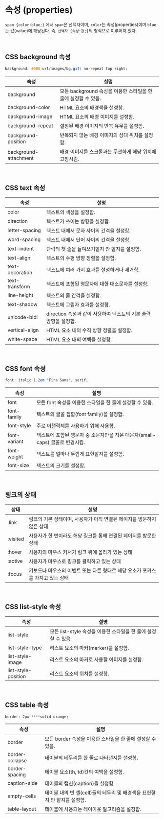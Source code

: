 # 속성 (properties)

`span {color:blue;}` 에서 `span`은 선택자이며, `color`는 속성(properties)이며 `blue`는 값(value)에 해당된다. 즉, `선택자 {속성:값;}`의 형식으로 이루어져 있다.


<br/>


## CSS background 속성


```css
background: #000 url(images/bg.gif) no-repeat top right;
```

| 속성 | 설명 |
| --- | --- |
| background | 모든 background 속성을 이용한 스타일을 한 줄에 설정할 수 있음. |
| background-color | HTML 요소의 배경색을 설정함. |
| background-image | HTML 요소의 배경 이미지를 설정함. |
| background-repeat | 설정된 배경 이미지의 반복 유무를 설정함. |
| background-position | 반복되지 않는 배경 이미지의 상대 위치를 설정함. |
| background-attachment | 배경 이미지를 스크롤과는 무관하게 해당 위치에 고정시킴. |


<br/>


## CSS text 속성


| 속성 | 설명 |
| --- | --- |
| color | 텍스트의 색상을 설정함. |
| direction | 텍스트가 쓰이는 방향을 설정함. |
| letter-spacing | 텍스트 내에서 문자 사이의 간격을 설정함. |
| word-spacing | 텍스트 내에서 단어 사이의 간격을 설정함. |
| text-indent | 단락의 첫 줄을 들여쓰기할지 안 할지를 설정함. |
| text-align | 텍스트의 수평 방향 정렬을 설정함. |
| text-decoration | 텍스트에 여러 가지 효과를 설정하거나 제거함. |
| text-transform | 텍스트에 포함된 영문자에 대한 대소문자를 설정함. |
| line-height | 텍스트의 줄 간격을 설정함. |
| text-shadow | 텍스트에 그림자 효과를 설정함. |
| unicode-bidi | direction 속성과 같이 사용하여 텍스트의 기본 출력 방향을 설정함. |
| vertical-align | HTML 요소 내의 수직 방향 정렬을 설정함. |
| white-space | HTML 요소 내의 여백을 설정함. |


<br/>


## CSS font 속성


```css
font: italic 1.2em "Fira Sans", serif;
```

| 속성 | 설명 |
| --- | --- |
| font | 모든 font 속성을 이용한 스타일을 한 줄에 설정할 수 있음. |
| font-family | 텍스트의 글꼴 집합(font family)을 설정함. |
| font-style | 주로 이탤릭체를 사용하기 위해 사용함. |
| font-variant | 텍스트에 포함된 영문자 중 소문자만을 작은 대문자(small-caps) 글꼴로 변경시킴. |
| font-weight | 텍스트를 얼마나 두껍게 표현할지를 설정함. |
| font-size | 텍스트의 크기를 설정함. |


<br/>


## 링크의 상태


| 상태 | 설명 |
| --- | --- |
| :link | 링크의 기본 상태이며, 사용자가 아직 연결된 페이지를 방문하지 않은 상태 |
| :visited | 사용자가 한 번이라도 해당 링크를 통해 연결된 페이지를 방문한 상태 |
| :hover | 사용자의 마우스 커서가 링크 위에 올라가 있는 상태 |
| :active | 사용자가 마우스로 링크를 클릭하고 있는 상태 |
| :focus | 키보드나 마우스의 이벤트 또는 다른 형태로 해당 요소가 포커스를 가지고 있는 상태 |


<br/>


## CSS list-style 속성


| 속성 | 설명 |
| --- | --- |
| list-style | 모든 list-style 속성을 이용한 스타일을 한 줄에 설정할 수 있음. |
| list-style-type | 리스트 요소의 마커(marker)를 설정함. |
| list-style-image | 리스트 요소의 마커로 사용할 이미지를 설정함. |
| list-style-position | 리스트 요소의 위치를 설정함. |


<br/>

## CSS table 속성


```css
border: 2px ****solid orange;
```

| 속성 | 설명 |
| --- | --- |
| border | 모든 border 속성을 이용한 스타일을 한 줄에 설정할 수 있음.  |
| border-collapse | 테이블의 테두리를 한 줄로 나타낼지를 설정함. |
| border-spacing | 테이블 요소(th, td)간의 여백을 설정함. |
| caption-side | 테이블의 캡션(caption)을 설정함. |
| empty-cells | 테이블 내의 빈 셀(cell)들의 테두리 및 배경색을 표현할지 안 할지를 설정함. |
| table-layout | 테이블에 사용되는 레이아웃 알고리즘을 설정함. |
